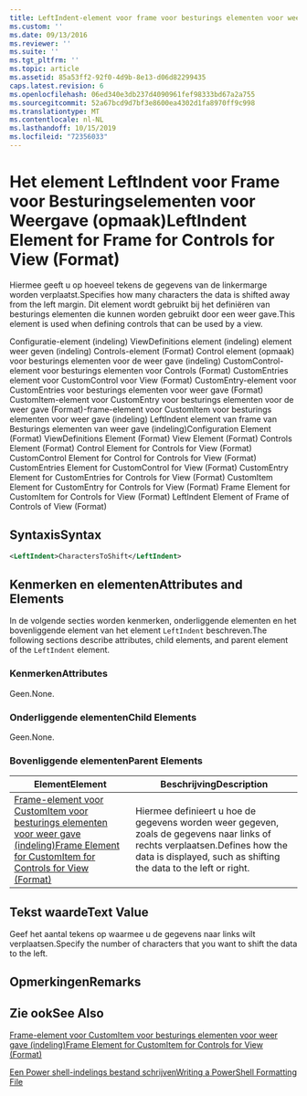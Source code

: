```yaml
---
title: LeftIndent-element voor frame voor besturings elementen voor weer gave (indeling) | Microsoft Docs
ms.custom: ''
ms.date: 09/13/2016
ms.reviewer: ''
ms.suite: ''
ms.tgt_pltfrm: ''
ms.topic: article
ms.assetid: 85a53ff2-92f0-4d9b-8e13-d06d82299435
caps.latest.revision: 6
ms.openlocfilehash: 06ed340e3db237d4090961fef98333bd67a2a755
ms.sourcegitcommit: 52a67bcd9d7bf3e8600ea4302d1fa8970ff9c998
ms.translationtype: MT
ms.contentlocale: nl-NL
ms.lasthandoff: 10/15/2019
ms.locfileid: "72356033"
---
```

# <a name="leftindent-element-for-frame-for-controls-for-view-format"></a><span data-ttu-id="883f7-102">Het element LeftIndent voor Frame voor Besturingselementen voor Weergave (opmaak)</span><span class="sxs-lookup"><span data-stu-id="883f7-102">LeftIndent Element for Frame for Controls for View (Format)</span></span>

<span data-ttu-id="883f7-103">Hiermee geeft u op hoeveel tekens de gegevens van de linkermarge worden verplaatst.</span><span class="sxs-lookup"><span data-stu-id="883f7-103">Specifies how many characters the data is shifted away from the left margin.</span></span> <span data-ttu-id="883f7-104">Dit element wordt gebruikt bij het definiëren van besturings elementen die kunnen worden gebruikt door een weer gave.</span><span class="sxs-lookup"><span data-stu-id="883f7-104">This element is used when defining controls that can be used by a view.</span></span>

<span data-ttu-id="883f7-105">Configuratie-element (indeling) ViewDefinitions element (indeling) element weer geven (indeling) Controls-element (Format) Control element (opmaak) voor besturings elementen voor de weer gave (indeling) CustomControl-element voor besturings elementen voor Controls (Format) CustomEntries element voor CustomControl voor View (Format) CustomEntry-element voor CustomEntries voor besturings elementen voor weer gave (Format) CustomItem-element voor CustomEntry voor besturings elementen voor de weer gave (Format)-frame-element voor CustomItem voor besturings elementen voor weer gave (indeling) LeftIndent element van frame van Besturings elementen van weer gave (indeling)</span><span class="sxs-lookup"><span data-stu-id="883f7-105">Configuration Element (Format) ViewDefinitions Element (Format) View Element (Format) Controls Element (Format) Control Element for Controls for View (Format) CustomControl Element for Control for Controls for View (Format) CustomEntries Element for CustomControl for View (Format) CustomEntry Element for CustomEntries for Controls for View (Format) CustomItem Element for CustomEntry for Controls for View (Format) Frame Element for CustomItem for Controls for View (Format) LeftIndent Element of Frame of Controls of View (Format)</span></span>

## <a name="syntax"></a><span data-ttu-id="883f7-106">Syntaxis</span><span class="sxs-lookup"><span data-stu-id="883f7-106">Syntax</span></span>

```xml
<LeftIndent>CharactersToShift</LeftIndent>
```

## <a name="attributes-and-elements"></a><span data-ttu-id="883f7-107">Kenmerken en elementen</span><span class="sxs-lookup"><span data-stu-id="883f7-107">Attributes and Elements</span></span>

<span data-ttu-id="883f7-108">In de volgende secties worden kenmerken, onderliggende elementen en het bovenliggende element van het element `LeftIndent` beschreven.</span><span class="sxs-lookup"><span data-stu-id="883f7-108">The following sections describe attributes, child elements, and parent element of the `LeftIndent` element.</span></span>

### <a name="attributes"></a><span data-ttu-id="883f7-109">Kenmerken</span><span class="sxs-lookup"><span data-stu-id="883f7-109">Attributes</span></span>

<span data-ttu-id="883f7-110">Geen.</span><span class="sxs-lookup"><span data-stu-id="883f7-110">None.</span></span>

### <a name="child-elements"></a><span data-ttu-id="883f7-111">Onderliggende elementen</span><span class="sxs-lookup"><span data-stu-id="883f7-111">Child Elements</span></span>

<span data-ttu-id="883f7-112">Geen.</span><span class="sxs-lookup"><span data-stu-id="883f7-112">None.</span></span>

### <a name="parent-elements"></a><span data-ttu-id="883f7-113">Bovenliggende elementen</span><span class="sxs-lookup"><span data-stu-id="883f7-113">Parent Elements</span></span>

|<span data-ttu-id="883f7-114">Element</span><span class="sxs-lookup"><span data-stu-id="883f7-114">Element</span></span>|<span data-ttu-id="883f7-115">Beschrijving</span><span class="sxs-lookup"><span data-stu-id="883f7-115">Description</span></span>|
|-------------|-----------------|
|[<span data-ttu-id="883f7-116">Frame-element voor CustomItem voor besturings elementen voor weer gave (indeling)</span><span class="sxs-lookup"><span data-stu-id="883f7-116">Frame Element for CustomItem for Controls for View (Format)</span></span>](./frame-element-for-customitem-for-controls-for-view-format.md)|<span data-ttu-id="883f7-117">Hiermee definieert u hoe de gegevens worden weer gegeven, zoals de gegevens naar links of rechts verplaatsen.</span><span class="sxs-lookup"><span data-stu-id="883f7-117">Defines how the data is displayed, such as shifting the data to the left or right.</span></span>|

## <a name="text-value"></a><span data-ttu-id="883f7-118">Tekst waarde</span><span class="sxs-lookup"><span data-stu-id="883f7-118">Text Value</span></span>

<span data-ttu-id="883f7-119">Geef het aantal tekens op waarmee u de gegevens naar links wilt verplaatsen.</span><span class="sxs-lookup"><span data-stu-id="883f7-119">Specify the number of characters that you want to shift the data to the left.</span></span>

## <a name="remarks"></a><span data-ttu-id="883f7-120">Opmerkingen</span><span class="sxs-lookup"><span data-stu-id="883f7-120">Remarks</span></span>

## <a name="see-also"></a><span data-ttu-id="883f7-121">Zie ook</span><span class="sxs-lookup"><span data-stu-id="883f7-121">See Also</span></span>

[<span data-ttu-id="883f7-122">Frame-element voor CustomItem voor besturings elementen voor weer gave (indeling)</span><span class="sxs-lookup"><span data-stu-id="883f7-122">Frame Element for CustomItem for Controls for View (Format)</span></span>](./frame-element-for-customitem-for-controls-for-view-format.md)

[<span data-ttu-id="883f7-123">Een Power shell-indelings bestand schrijven</span><span class="sxs-lookup"><span data-stu-id="883f7-123">Writing a PowerShell Formatting File</span></span>](./writing-a-powershell-formatting-file.md)
